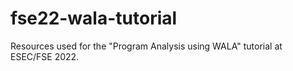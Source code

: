 # fse22-wala-tutorial
Resources used for the "Program Analysis using WALA" tutorial at ESEC/FSE 2022.
